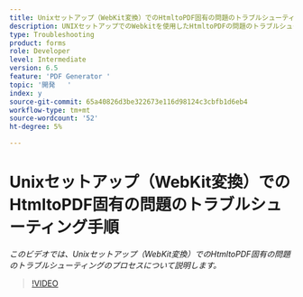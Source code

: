 ```yaml
---
title: Unixセットアップ（WebKit変換）でのHtmltoPDF固有の問題のトラブルシューティング手順
description: UNIXセットアップでのWebkitを使用したHtmltoPDFの問題のトラブルシューティング。
type: Troubleshooting
product: forms
role: Developer
level: Intermediate
version: 6.5
feature: 'PDF Generator '
topic: '開発   '
index: y
source-git-commit: 65a40826d3be322673e116d98124c3cbfb1d6eb4
workflow-type: tm+mt
source-wordcount: '52'
ht-degree: 5%

---
```


# Unixセットアップ（WebKit変換）でのHtmltoPDF固有の問題のトラブルシューティング手順

*このビデオでは、Unixセットアップ（WebKit変換）でのHtmltoPDF固有の問題のトラブルシューティングのプロセスについて説明します。*

>[!VIDEO](https://video.tv.adobe.com/v/335548?quality=9&learn=on)

